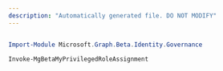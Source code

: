 ```yaml
---
description: "Automatically generated file. DO NOT MODIFY"
---
```


```powershell

Import-Module Microsoft.Graph.Beta.Identity.Governance

Invoke-MgBetaMyPrivilegedRoleAssignment

```